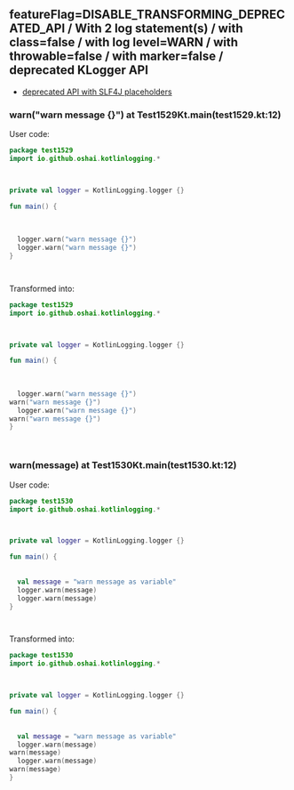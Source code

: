 ## featureFlag=DISABLE_TRANSFORMING_DEPRECATED_API / With 2 log statement(s) / with class=false / with log level=WARN / with throwable=false / with marker=false / deprecated KLogger API

* [deprecated API with SLF4J placeholders](deprecated-slf4j-placeholders.md)

###  warn("warn message {}") at Test1529Kt.main(test1529.kt:12)

User code:
```kotlin
package test1529
import io.github.oshai.kotlinlogging.*



private val logger = KotlinLogging.logger {}

fun main() {
  
  
  
  logger.warn("warn message {}")
  logger.warn("warn message {}")
}




```
  
Transformed into:
```kotlin
package test1529
import io.github.oshai.kotlinlogging.*



private val logger = KotlinLogging.logger {}

fun main() {
  
  
  
  logger.warn("warn message {}")
warn("warn message {}")
  logger.warn("warn message {}")
warn("warn message {}")
}




```

###  warn(message) at Test1530Kt.main(test1530.kt:12)

User code:
```kotlin
package test1530
import io.github.oshai.kotlinlogging.*



private val logger = KotlinLogging.logger {}

fun main() {
  
  
  val message = "warn message as variable"
  logger.warn(message)
  logger.warn(message)
}




```
  
Transformed into:
```kotlin
package test1530
import io.github.oshai.kotlinlogging.*



private val logger = KotlinLogging.logger {}

fun main() {
  
  
  val message = "warn message as variable"
  logger.warn(message)
warn(message)
  logger.warn(message)
warn(message)
}




```
